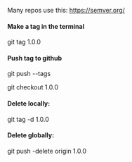 Many repos use this: https://semver.org/

#### Make a tag in the terminal
git tag 1.0.0

#### Push tag to github
git push --tags


git checkout 1.0.0


#### Delete locally:
git tag -d 1.0.0

#### Delete globally:
git push -delete origin 1.0.0